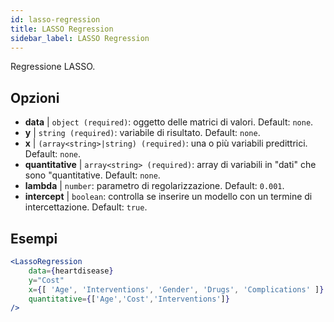 ```yaml
---
id: lasso-regression
title: LASSO Regression
sidebar_label: LASSO Regression
---
```


Regressione LASSO.

## Opzioni

* __data__ | `object (required)`: oggetto delle matrici di valori. Default: `none`.
* __y__ | `string (required)`: variabile di risultato. Default: `none`.
* __x__ | `(array<string>|string) (required)`: una o più variabili predittrici. Default: `none`.
* __quantitative__ | `array<string> (required)`: array di variabili in "dati" che sono "quantitative. Default: `none`.
* __lambda__ | `number`: parametro di regolarizzazione. Default: `0.001`.
* __intercept__ | `boolean`: controlla se inserire un modello con un termine di intercettazione. Default: `true`.


## Esempi

```jsx live
<LassoRegression
    data={heartdisease} 
    y="Cost"
    x={[ 'Age', 'Interventions', 'Gender', 'Drugs', 'Complications' ]}
    quantitative={['Age','Cost','Interventions']}
/>
```

